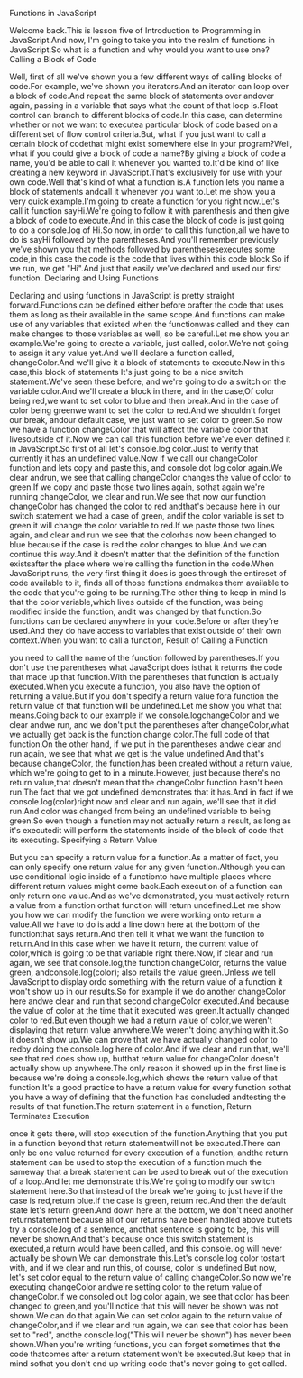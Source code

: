 Functions in JavaScript

Welcome back.This is lesson five of Introduction to Programming in JavaScript.And now, I'm going to take you into the realm of functions in JavaScript.So what is a function and why would you want to use one?
Calling a Block of Code

Well, first of all we've shown you a few different ways of calling blocks of code.For example, we've shown you iterators.And an iterator can loop over a block of code.And repeat the same block of statements over andover again, passing in a variable that says what the count of that loop is.Float control can branch to different blocks of code.In this case, can determine whether or not we want to executea particular block of code based on a different set of flow control criteria.But, what if you just want to call a certain block of codethat might exist somewhere else in your program?Well, what if you could give a block of code a name?By giving a block of code a name, you'd be able to call it whenever you wanted to.It'd be kind of like creating a new keyword in JavaScript.That's exclusively for use with your own code.Well that's kind of what a function is.A function lets you name a block of statements andcall it whenever you want to.Let me show you a very quick example.I'm going to create a function for you right now.Let's call it function sayHi.We're going to follow it with parenthesis and then give a block of code to execute.And in this case the block of code is just going to do a console.log of Hi.So now, in order to call this function,all we have to do is sayHi followed by the parentheses.And you'll remember previously we've shown you that methods followed by parenthesesexecutes some code,in this case the code is the code that lives within this code block.So if we run, we get "Hi".And just that easily we've declared and used our first function.
Declaring and Using Functions

Declaring and using functions in JavaScript is pretty straight forward.Functions can be defined either before orafter the code that uses them as long as their available in the same scope.And functions can make use of any variables that existed when the functionwas called and they can make changes to those variables as well, so be careful.Let me show you an example.We're going to create a variable, just called, color.We're not going to assign it any value yet.And we'll declare a function called, changeColor.And we'll give it a block of statements to execute.Now in this case,this block of statements It's just going to be a nice switch statement.We've seen these before, and we're going to do a switch on the variable color.And we'll create a block in there, and in the case,Of color being red,we want to set color to blue and then break.And in the case of color being greenwe want to set the color to red.And we shouldn't forget our break, andour default case, we just want to set color to green.So now we have a function changeColor that will affect the variable color that livesoutside of it.Now we can call this function before we've even defined it in JavaScript.So first of all let's console.log color.Just to verify that currently it has an undefined value.Now if we call our changeColor function,and lets copy and paste this, and console dot log color again.We clear andrun, we see that calling changeColor changes the value of color to green.If we copy and paste those two lines again, sothat again we're running changeColor, we clear and run.We see that now our function changeColor has changed the color to red andthat's because here in our switch statement we had a case of green, andif the color variable is set to green it will change the color variable to red.If we paste those two lines again, and clear and run we see that the colorhas now been changed to blue because if the case is red the color changes to blue.And we can continue this way.And it doesn't matter that the definition of the function existsafter the place where we're calling the function in the code.When JavaScript runs, the very first thing it does is goes through the entireset of code available to it, finds all of those functions andmakes them available to the code that you're going to be running.The other thing to keep in mind Is that the color variable,which lives outside of the function, was being modified inside the function, andit was changed by that function.So functions can be declared anywhere in your code.Before or after they're used.And they do have access to variables that exist outside of their own context.When you want to call a function,
Result of Calling a Function

you need to call the name of the function followed by parentheses.If you don't use the parentheses what JavaScript does isthat it returns the code that made up that function.With the parentheses that function is actually executed.When you execute a function, you also have the option of returning a value.But if you don't specify a return value fora function the return value of that function will be undefined.Let me show you what that means.Going back to our example if we console.logchangeColor and we clear andwe run, and we don't put the parentheses after changeColor,what we actually get back is the function change color.The full code of that function.On the other hand, if we put in the parentheses andwe clear and run again, we see that what we get is the value undefined.And that's because changeColor, the function,has been created without a return value, which we're going to get to in a minute.However, just because there's no return value,that doesn't mean that the changeColor function hasn't been run.The fact that we got undefined demonstrates that it has.And in fact if we console.log(color)right now and clear and run again, we'll see that it did run.And color was changed from being an undefined variable to being green.So even though a function may not actually return a result, as long as it's executedit will perform the statements inside of the block of code that its executing.
Specifying a Return Value

But you can specify a return value for a function.As a matter of fact, you can only specify one return value for any given function.Although you can use conditional logic inside of a functionto have multiple places where different return values might come back.Each execution of a function can only return one value.And as we've demonstrated, you must actively return a value from a function orthat function will return undefined.Let me show you how we can modify the function we were working onto return a value.All we have to do is add a line down here at the bottom of the functionthat says return.And then tell it what we want the function to return.And in this case when we have it return, the current value of color,which is going to be that variable right there.Now, if clear and run again, we see that console.log,the function changeColor, returns the value green, andconsole.log(color); also retails the value green.Unless we tell JavaScript to display ordo something with the return value of a function it won't show up in our results.So for example if we do another changeColor here andwe clear and run that second changeColor executed.And because the value of color at the time that it executed was green.It actually changed color to red.But even though we had a return value of color,we weren't displaying that return value anywhere.We weren't doing anything with it.So it doesn't show up.We can prove that we have actually changed color to redby doing the console.log here of color.And if we clear and run that, we'll see that red does show up, butthat return value for changeColor doesn't actually show up anywhere.The only reason it showed up in the first line is because we're doing a console.log,which shows the return value of that function.It's a good practice to have a return value for every function sothat you have a way of defining that the function has concluded andtesting the results of that function.The return statement in a function,
Return Terminates Execution

once it gets there, will stop execution of the function.Anything that you put in a function beyond that return statementwill not be executed.There can only be one value returned for every execution of a function, andthe return statement can be used to stop the execution of a function much the sameway that a break statement can be used to break out of the execution of a loop.And let me demonstrate this.We're going to modify our switch statement here.So that instead of the break we're going to just have if the case is red,return blue.If the case is green, return red.And then the default state let's return green.And down here at the bottom, we don't need another returnstatement because all of our returns have been handled above butlets try a console.log of a sentence, andthat sentence is going to be, this will never be shown.And that's because once this switch statement is executed,a return would have been called, and this console.log will never actually be shown.We can demonstrate this.Let's console.log color tostart with, and if we clear and run this, of course, color is undefined.But now, let's set color equal to the return value of calling changeColor.So now we're executing changeColor andwe're setting color to the return value of changeColor.If we consoled out log color again, we see that color has been changed to green,and you'll notice that this will never be shown was not shown.We can do that again.We can set color again to the return value of changeColor,and if we clear and run again, we can see that color has been set to "red", andthe console.log("This will never be shown") has never been shown.When you're writing functions, you can forget sometimes that the code thatcomes after a return statement won't be executed.But keep that in mind sothat you don't end up writing code that's never going to get called.